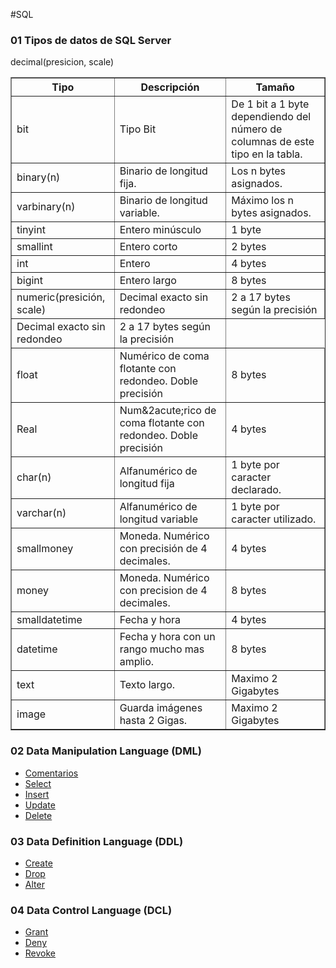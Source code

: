 #SQL

<h3>01 Tipos de datos de SQL Server</h3>
	<table border="1">
		<thead>
			<tr>
	 			<th>Tipo</th>
	 			<th>Descripci&oacute;n</th>
	 			<th>Tamaño</th>
	 		</tr>
		</thead>
		<tr>
		 	<td>bit</td>
		 	<td>Tipo Bit</td>
		 	<td>De 1 bit a 1 byte dependiendo del n&uacute;mero de columnas de este tipo en la tabla.</td>
		 </tr>
		 <tr>
		 	<td>binary(n)</td>
		 	<td>Binario de longitud fija. </td>
		 	<td>Los n bytes asignados.</td>
		 </tr>
		 <tr>
		 	<td>varbinary(n)</td>
		 	<td>Binario de longitud variable. </td>
		 	<td>M&aacute;ximo los n bytes asignados.</td>
		 </tr>
		 <tr>
		 	<td>tinyint</td>
		 	<td>Entero min&uacute;sculo</td>
		 	<td>1 byte</td>
		 </tr>
		 <tr>
		 	<td>smallint</td>
		 	<td>Entero corto</td>
		 	<td>2 bytes</td>
		 </tr>
		 <tr>
		 	<td>int</td>
		 	<td>Entero</td>
		 	<td>4 bytes</td>
		 </tr>
		 <tr>
		 	<td>bigint</td>
		 	<td>Entero largo</td>
		 	<td>8 bytes</td>
		 </tr>
		 <tr>
		 	<td>numeric(presici&oacute;n, scale)</td>
		 	<td>Decimal exacto sin redondeo</td>
		 	<td>2 a 17 bytes según la precisi&oacute;n</td>
		 </tr>
		 <tr&acute;
		 	<td>decimal(presicion, scale)</td>
		 	<td>Decimal exacto sin redondeo</td>
		 	<td>2 a 17 bytes según la precisi&oacute;n</td>
		 </tr>
		 <tr>
		 	<td>float</td>
		 	<td>Num&eacute;rico de coma flotante con redondeo. Doble precisi&oacute;n</td>
		 	<td>8 bytes</td>
		 </tr>
		 <tr>
		 	<td>Real</td>
		 	<td>Num&2acute;rico de coma flotante con redondeo. Doble precisi&oacute;n</td>
		 	<td>4 bytes</td>
		 </tr>
		 <tr>
		 	<td>char(n)</td>
		 	<td>Alfanum&eacute;rico de longitud fija</td>
		 	<td>1 byte por caracter declarado.</td>
		 </tr>
		 <tr>
		 	<td>varchar(n)</td>
		 	<td>Alfanum&eacute;rico de longitud variable</td>
		 	<td>1 byte por caracter utilizado.</td>
		 </tr>
		 <tr>
		 	<td>smallmoney</td>
		 	<td>Moneda. Num&eacute;rico con precisi&oacute;n de 4 decimales.</td>
		 	<td>4 bytes</td>
		 </tr>
		 <tr>
		 	<td>money</td>
		 	<td>Moneda. Num&eacute;rico con precision de 4 decimales.</td>
		 	<td>8 bytes</td>
		 </tr>
		 <tr>
		 	<td>smalldatetime</td>
		 	<td>Fecha y hora</td>
		 	<td>4 bytes</td>
		 </tr>
		 <tr>
		 	<td>datetime</td>
		 	<td>Fecha y hora con un rango mucho mas amplio.</td>
		 	<td>8 bytes</td>
		 </tr>
		  <tr>
		 	<td>text</td>
		 	<td>Texto largo.</td>
		 	<td>Maximo 2 Gigabytes</td>
		 </tr>
		 <tr>
		 	<td>image</td>
		 	<td>Guarda im&aacute;genes hasta 2 Gigas.</td>
		 	<td>Maximo 2 Gigabytes</td>
		 </tr>
	</table>
 <h3>02 Data Manipulation Language (DML)</h3>
		<ul>
			 <li><a href="https://github.com/Mablenn/SQL/blob/main/01_Lectura/comentarios.sql">Comentarios<a/></li>
			 <li><a href="https://github.com/Mablenn/SQL/blob/main/01_Lectura/select.sql">Select<a/></li>
			 <li><a href="https://github.com/Mablenn/SQL/blob/main/02_Escritura/insert.sql">Insert<a/></li>
			 <li><a href="https://github.com/Mablenn/SQL/blob/main/02_Escritura/update.sql">Update<a/></li>
			 <li><a href="https://github.com/Mablenn/SQL/blob/main/02_Escritura/delete.sql">Delete<a/></li>
		 </ul>

<h3>03 Data Definition Language (DDL)</h3>
	<ul>
		<li><a href="https://github.com/Mablenn/Transact-SQL/blob/main/02_Data_Definition_Language/create.sql">Create<a/></li>
		<li><a href="https://github.com/Mablenn/Transact-SQL/blob/main/02_Data_Definition_Language/drop.sql">Drop<a/></li>
		<li><a href="https://github.com/Mablenn/Transact-SQL/blob/main/02_Data_Definition_Language/alter.sql">Alter<a/></li>
	</ul>
 <h3>04 Data Control Language (DCL)</h3>
	<ul>
		<li><a href="https://github.com/Mablenn/Transact-SQL/blob/main/03_Data_Control_Language/grant.sql">Grant<a/></li>
		<li><a href="https://github.com/Mablenn/Transact-SQL/blob/main/03_Data_Control_Language/deny.sql">Deny<a/></li>
		<li><a href="https://github.com/Mablenn/Transact-SQL/blob/main/03_Data_Control_Language/revoke.sql">Revoke<a/></li>
	</ul>
